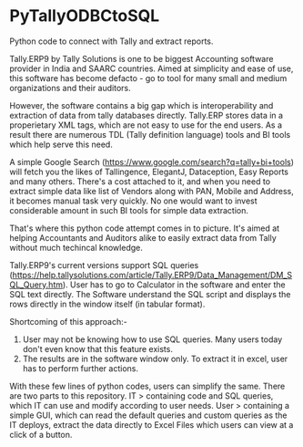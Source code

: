 # PyTallyODBCtoSQL
Python code to connect with Tally and extract reports. 

Tally.ERP9 by Tally Solutions is one to be biggest Accounting software provider in India and SAARC countries. Aimed at simplicity and ease of use, this software has become defacto - go to tool for many small and medium organizations and their auditors.

However, the software contains a big gap which is interoperability and extraction of data from tally databases directly. Tally.ERP stores data in a properietary XML tags, which are not easy to use for the end users. As a result there are numerous TDL (Tally definition language) tools and BI tools which help serve this need.

A simple Google Search (https://www.google.com/search?q=tally+bi+tools) will fetch you the likes of Tallingence, ElegantJ, Dataception, Easy Reports and many others. There's a cost attached to it, and when you need to extract simple data like list of Vendors along with PAN, Mobile and Address, it becomes manual task very quickly. No one would want to invest considerable amount in such BI tools for simple data extraction.

That's where this python code attempt comes in to picture. It's aimed at helping Accountants and Auditors alike to easily extract data from Tally without much techincal knowledge.

Tally.ERP9's current versions support SQL queries (https://help.tallysolutions.com/article/Tally.ERP9/Data_Management/DM_SQL_Query.htm). User has to go to Calculator in the software and enter the SQL text directly. The Software understand the SQL script and displays the rows directly in the window itself (in tabular format).

Shortcoming of this approach:-
1) User may not be knowing how to use SQL queries. Many users today don't even know that this feature exists.
2) The results are in the software window only. To extract it in excel, user has to perform further actions. 

With these few lines of python codes, users can simplify the same. There are two parts to this repository.
IT > containing code and SQL queries, which IT can use and modify according to user needs.
User > containing a simple GUI, which can read the default queries and custom queries as the IT deploys, extract the data directly to Excel Files which users can view at a click of a button.

